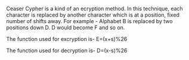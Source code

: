 Ceaser Cypher is a kind of an ecryption method. In this technique, each character is replaced by another character which is at a position, fixed number of shifts away. For example - Alphabet B is replaced by two positions down D. D would become F and so on. 

The function used for excryption is-
E=(x+s)%26

The function used for decryption is-
D=(x-s)%26
